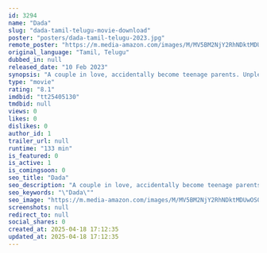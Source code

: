 ```yaml
---
id: 3294
name: "Dada"
slug: "dada-tamil-telugu-movie-download"
poster: "posters/dada-tamil-telugu-2023.jpg"
remote_poster: "https://m.media-amazon.com/images/M/MV5BM2NjY2RhNDktMDUwOS00MGMxLWIxYmYtY2UwMmU2YzQzYjg4XkEyXkFqcGc@._V1_SX300.jpg"
original_language: "Tamil, Telugu"
dubbed_in: null
released_date: "10 Feb 2023"
synopsis: "A couple in love, accidentally become teenage parents. Unpleasant situations make them fall apart. Manikandan, left alone with his son, struggles as a single teenage father. Fate owns him, bringing Sindhu back into his life."
type: "movie"
rating: "8.1"
imdbid: "tt25405130"
tmdbid: null
views: 0
likes: 0
dislikes: 0
author_id: 1
trailer_url: null
runtime: "133 min"
is_featured: 0
is_active: 1
is_comingsoon: 0
seo_title: "Dada"
seo_description: "A couple in love, accidentally become teenage parents. Unpleasant situations make them fall apart. Manikandan, left alone with his son, struggles as a single teenage father. Fate owns him, bringing Sindhu back into his life."
seo_keywords: "\"Dada\""
seo_image: "https://m.media-amazon.com/images/M/MV5BM2NjY2RhNDktMDUwOS00MGMxLWIxYmYtY2UwMmU2YzQzYjg4XkEyXkFqcGc@._V1_SX300.jpg"
screenshots: null
redirect_to: null
social_shares: 0
created_at: 2025-04-18 17:12:35
updated_at: 2025-04-18 17:12:35
---
```


